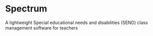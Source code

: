 # Spectrum
A lightweight Special educational needs and disabilities (SEND) class management software for teachers
